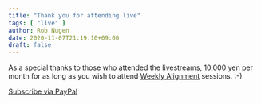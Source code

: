 ```yaml
---
title: "Thank you for attending live"
tags: [ "live" ]
author: Rob Nugen
date: 2020-11-07T21:19:10+09:00
draft: false
---
```


As a special thanks to those who attended the livestreams, 10,000 yen
per month for as long as you wish to attend [Weekly Alignment](/weekly-alignments/)
sessions.  :-)

[Subscribe via PayPal](https://py.pl/1cKI5j)
